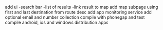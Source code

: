 add ui
-search bar
-list of results
-link result to map
add map subpage using first and last destination from route desc
add app monitoring service
add optional email and number collection
compile with phonegap and test
compile android, ios and windows distribution apps